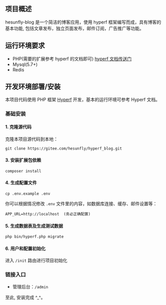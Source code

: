 
## 项目概述
hesunfly-blog 是一个简洁的博客应用，使用 hyperf 框架编写而成，具有博客的基本功能, 包括文章发布，独立页面发布，邮件订阅，广告推广等功能。

## 运行环境要求

- PHP(需要的扩展参考 hyperf 的文档即可) [hyperf 文档传送门](https://hyperf.wiki/2.1/#/zh-cn/quick-start/install)
- Mysql(5.7+)
- Redis

## 开发环境部署/安装

本项目代码使用 PHP 框架 [Hyperf](https://hyperf.wiki/2.1/#/) 开发，基本的运行环境可参考 Hyperf 文档。

### 基础安装

#### 1. 克隆源代码

克隆本项目源代码到本地：
```shell
git clone https://gitee.com/hesunfly/hyperf_blog.git
```

#### 3. 安装扩展包依赖
```shell
composer install
```

#### 4. 生成配置文件
```
cp .env.example .env
```

你可以根据情况修改 `.env` 文件里的内容，如数据库连接、缓存、邮件设置等：

```
APP_URL=http://localhost  (务必正确配置)
```

#### 5. 生成数据表及生成测试数据
```shell
php bin/hyperf.php migrate
```

#### 6. 用户和配置初始化
进入 `/init` 路由进行项目初始化

### 链接入口

* 管理后台：`/admin`

至此, 安装完成 ^_^。


